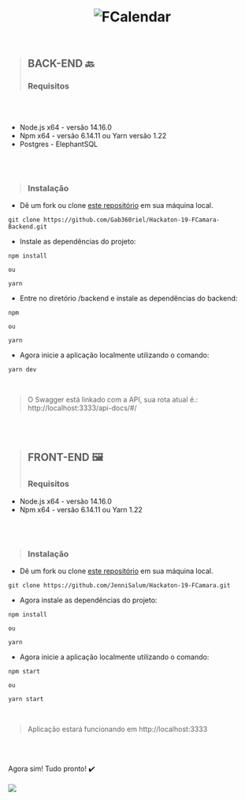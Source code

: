 <h1 align="center">
    <img alt="FCalendar" src="https://i.postimg.cc/HnCSzQsK/fcalendar-banner-instalacao.png" />
</h1>

<br>

> ## BACK-END 🔙
> ### Requisitos

<br>
<br>

+ Node.js x64 - versão 14.16.0
+ Npm x64 - versão 6.14.11 ou Yarn versão 1.22
+ Postgres - ElephantSQL

<br>
<br>


> ### Instalação

+ Dê um fork ou clone [este repositório](https://github.com/Gab360riel/Hackaton-19-FCamara-Backend.git) em sua máquina local.
```
git clone https://github.com/Gab360riel/Hackaton-19-FCamara-Backend.git

```

+ Instale as dependências do projeto:

```npm
npm install 
    
ou 
    
yarn 
```
+ Entre no diretório /backend e instale as dependências do backend:

```
npm

ou
   
yarn
``` 

+ Agora inicie a aplicação localmente utilizando o comando:
```
yarn dev

```
<br>

>O Swagger está linkado com a API, sua rota atual é.: http://localhost:3333/api-docs/#/


<br>
<br>

> ## FRONT-END 🖼️
> ### Requisitos


+ Node.js x64 - versão 14.16.0
+ Npm x64 - versão 6.14.11 ou Yarn 1.22


<br>
<br>

> ### Instalação

+ Dê um fork ou clone [este repositório](https://github.com/JenniSalum/Hackaton-19-FCamara.git) em sua máquina local.

``` 
git clone https://github.com/JenniSalum/Hackaton-19-FCamara.git

```
+ Agora instale as dependências do projeto:

```
npm install 
    
ou 
    
yarn 
```

+ Agora inicie a aplicação localmente utilizando o comando:
```
npm start
 
ou 
 
yarn start
```
<br>

>Aplicação estará funcionando em http://localhost:3333

<br>
<br>

Agora sim! Tudo pronto! ✔️
<br><br>
<img align="left" src="https://c.tenor.com/QQNtnfVCfvUAAAAM/baby-scream-yeah.gif"/>
